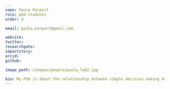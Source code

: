 ```yaml
---
name: Paula Parpart
role: phd-students
order: 4

email: paula.parpart@gmail.com

website: 
twitter:
researchgate:
impactstory:
orcid:
github:

image_path: /images/people/paula_lab2.jpg

bio: My PhD is about the relationship between simple decision making heuristics (e.g., fast and frugal heuristics) and rational models of cognition, i.e., Bayesian inference models. I am interested in showing that these two opposing approaches to cognition are in fact compatible and can be integrated in one overarching approach. I make use of several common machine learning techniques like ridge regression to characterize the formal mathematical relationship between simple heuristics and more traditional regression approaches.
---
```

